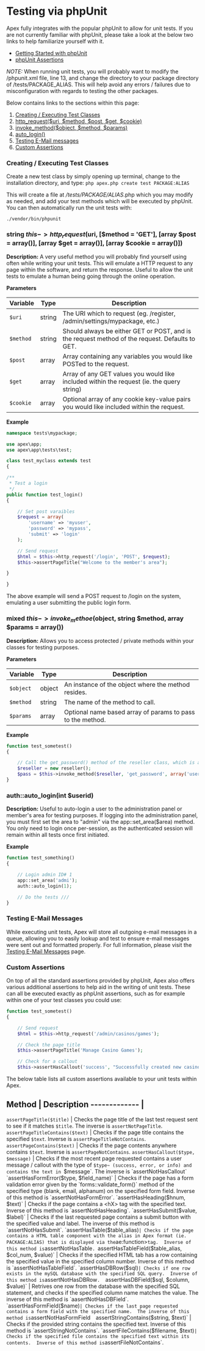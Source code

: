 
# Testing via phpUnit

Apex fully integrates with the popular phpUnit to allow for unit tests.  If you are not currently familiar
with phpUnit, please take a look at the below two links to help familiarize yourself with it.

* [Getting Started with phpUnit](https://phpunit.de/getting-started/phpunit-7.html)
* [phpUnit Assertions](https://phpunit.readthedocs.io/en/8.0/assertions.html)

*NOTE:* When running unit tests, you will probably want to modify the /phpunit.xml file, line 13, and change the directory to your package 
directory of /tests/PACKAGE_ALIAS.  This will help avoid any errors / failures due to misconfiguration with regards to testing the other packages.

Below contains links to the sections within this page:

1. <a href="#creating_tests">Creating / Executing Test Classes</a>
2. <a href="#http_request">http_request($uri, $method, $post, $get, $cookie)</a>
3. <a href="#invoke_method">invoke_method($object, $method, $params)</a>
4. <a href="#auto_login">auto_login()</a>
5. <a href="#testing_emails">Testing E-Mail messages</a>
6. <a href="#custom_assertions">Custom Assertions</a>



<a name="creating_tests"></a>
### Creating / Executing Test Classes

Create a new test class by simply opening up terminal, change to the installation directory, and type: `php
apex.php create test PACKAGE:ALIAS`

This will create a file at */tests/PACKAGE/ALIAS*.php which you may modify as needed, and add your test
methods which will be executed by phpUnit.  You can then automatically run the unit tests with:

`./vendor/bin/phpunit`


<a name="http_request"></a>
### string $this->http_request($uri, [$method = 'GET'], [array $post = array()], [array $get = array()], [array $cookie = array()])

**Description:** A very useful method you will probably find yourself using often while writing your unit
tests.  This will emulate a HTTP request to any page within the software, and return the response.  Useful to
allow the unit tests to emulate a human being going through the online operation.

**Parameters**

Variable | Type | Description 
------------- |------------- |------------- 
`$uri` | string | The URI which to request (eg. /register, /admin/settings/mypackage, etc.) 
`$method` | string | Should always be either GET or POST, and is the request method of the request. Defaults to GET. 
`$post` | array | Array containing any variables you would like POSTed to the request. 
`$get` | array | Array of any GET values you would like included within the request (ie. the query string) 
`$cookie` | array | Optional array of any cookie key-value pairs you would like included within the request.


**Example**

~~~php
namespace tests\mypackage;

use apex\app;
use apex\app\tests\test;

class test_myclass extends test
{

/**
 * Test a login
 */
public function test_login()
{

    // Set post varaibles
    $request = array(
        'username' => 'myuser',
        'password' => 'mypass',
        'submit' => 'login'
    );

    // Send request
    $html = $this->http_request('/login', 'POST', $request);
    $this->assertPageTitle("Welcome to the member's area");

}

}
~~~

The above example will send a POST request to /login on the system, emulating a user submitting the public
login form.


<a name="invoke_method"></a>
### mixed $this->invoke_methoe($object, string $method, array $params = array())

**Description:** Allows you to access protected / private methods within your classes for testing purposes.

**Parameters**

Variable | Type | Description 
------------- |------------- |------------- 
`$object` | object | An instance of the object where the method resides. 
`$method` | string | The name of the method to call. 
`$params` | array | Optional name based array of params to pass to the method.

**Example**

~~~php
function test_sometest()
{

    // Call the get_password() method of the reseller class, which is a private method
    $reseller = new reseller();
    $pass = $this->invoke_method($reseller, 'get_password', array('userid' => 54));
}
~~~



<a name="auto_login"></a>
### auth::auto_login(int $userid)

**Description:** Useful to auto-login a user to the administration panel or member's area for testing purposes.  If logging into the 
administration panel, you must first set the area to "admin" via the app::set_area($area) method.  You only need to login 
once per-session, as the authenticated session will remain within all tests once first initiated.

**Example**

~~~php
function test_something()
{

    // Login admin ID# 1
    app::set_area('admi');
    auth::auto_login(1);

    // Do the tests ///
}
~~~


<a name="testing_emails"></a>
### Testing E-Mail Messages

While executing unit tests, Apex will store all outgoing e-mail messages in a queue, allowing you to easily lookup and test 
to ensure e-mail messages were sent out and formatted properly.  For full information, please visit the [Testing E-Mail Messages](tests_emails.md) page.


<a name="custom_assertions"></a>
### Custom Assertions

On top of all the standard assertions provided by phpUnit, Apex also offers various additional assertions to
help aid in the writing of unit tests.  These can all be executed exactly as phpUnit assertions, such as for
example within one of your test classes you could use:

~~~php
function test_sometest()
{

    // Send request
    $html = $this->http_request('/admin/casinos/games');

    // Check the page title
    $this->assertPageTitle('Manage Casino Games');

    // Check for a callout
    $this->assertHasCallout('success', "Successfully created new casino game");
~~~

The below table lists all custom assertions available to your unit tests within Apex.


Method | Description ------------- |
------------- 
`assertPageTitle($title)` | Checks the page title of the last test request sent to see if it matches `$title`.  The inverse is `assertNotPageTitle`.
`assertPageTitleContains($text)` | Checks if the page title contains the specified `$text`.  Inverse is `assertPageTitleNotContains`. 
`assertPageContains($text)` | Checks if the page contents anywhere contains `$text`. Inverse is `assertPageNotContains`. 
`assertHasCallout($type, $message)` | Checks if the most recent page requested contains a user message / callout with the type of `$type~ (success, error, or info) and contains the text in `$message`.  The inverse is `assertNotHasCallout` 
`assertHasFormError($type, $field_name)` | Checks if the page has a form validation error given by the `forms::validate_form()` method of the specified type (blank, email, alphanum) on the specified form field.  Inverse of this method is `assertNotHasFormError`. 
`assertHasHeading($hnum, $text)` | Checks if the page contains a <hX> tag with the specified text.  Inverse of this method is `assertNotHasHeading`.
`assertHasSubmit($value, $label)` | Checks if the last requested page contains a submit button with the specified value and label.  The inverse of this method is `assertNotHasSubmit`. 
`assertHasTable($table_alias)` | Checks if the page contains a HTML table component with the alias in Apex format (ie. PACKAGE:ALIAS) that is displayed via the `ae:function>` tag.  Inverse of this method is `assertNotHasTable`.
`assertHasTableField($table_alias, $col_num, $value)` | Checks if the specified HTML tab has a row containing the specified value in the specified column number.  Inverse of this method is `assertNotHasTableField`.
`assertHasDBRow($sql)` | Checks if one row exists in the mySQL database with the specified SQL query.  Inverse of this method is `assertNotHasDBRow`. 
`assertHasDBField($sql, $column, $value)` | Retrives one row from the database with the specified SQL statement, and checks if the specified column name matches the value.  The inverse of this method is `aasertNotHasDBField`. 
`assertHasFormField($name)` | Checkes if the last page requested contains a form field with the specified name.  The inverse of this method is `assertNotHasFormField` 
`assertStringContains($string, $text)` | Checks if the provided string contains the specified text.  Inverse of this method is `assertStringNotContains`. 
`assertFileContains($filename, $text)` | Checks if the specified file contains the specified text within its contents.  Inverse of this method is `assertFileNotContains`.






